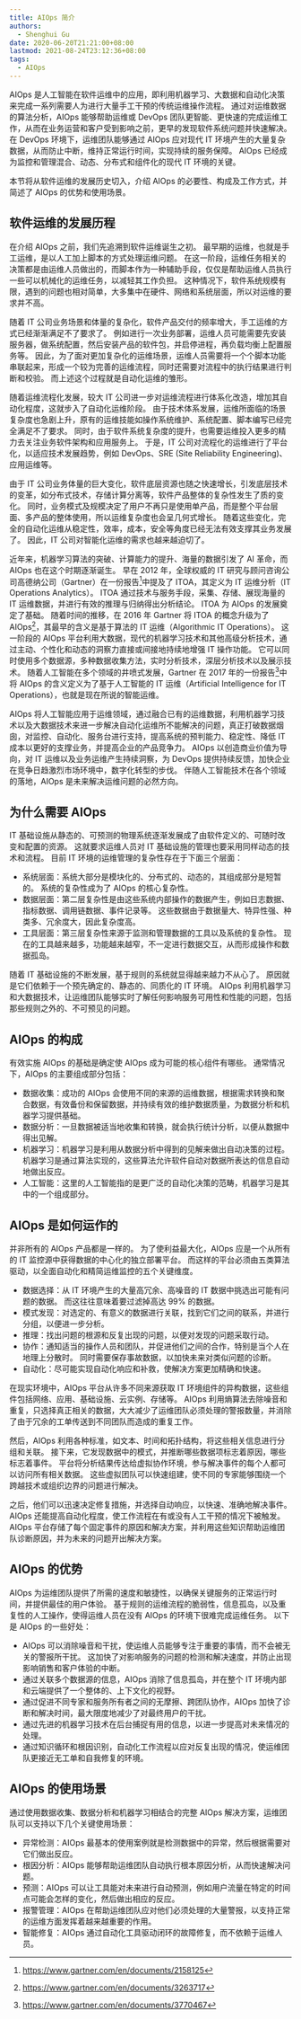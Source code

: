```yaml
---
title: AIOps 简介
authors:
  - Shenghui Gu
date: 2020-06-20T21:21:00+08:00
lastmod: 2021-08-24T23:12:36+08:00
tags:
  - AIOps
---
```


AIOps 是人工智能在软件运维中的应用，即利用机器学习、大数据和自动化决策来完成一系列需要人为进行大量手工干预的传统运维操作流程。
通过对运维数据的算法分析，AIOps 能够帮助运维或 DevOps 团队更智能、更快速的完成运维工作，从而在业务运营和客户受到影响之前，更早的发现软件系统问题并快速解决。
在 DevOps 环境下，运维团队能够通过 AIOps 应对现代 IT 环境产生的大量复杂数据，从而防止中断，维持正常运行时间，实现持续的服务保障。
AIOps 已经成为监控和管理混合、动态、分布式和组件化的现代 IT 环境的关键。

本节将从软件运维的发展历史切入，介绍 AIOps 的必要性、构成及工作方式，并简述了 AIOps 的优势和使用场景。

<!-- more -->

## 软件运维的发展历程

在介绍 AIOps 之前，我们先追溯到软件运维诞生之初。
最早期的运维，也就是手工运维，是以人工加上脚本的方式处理运维问题。
在这一阶段，运维任务相关的决策都是由运维人员做出的，而脚本作为一种辅助手段，仅仅是帮助运维人员执行一些可以机械化的运维任务，以减轻其工作负担。
这种情况下，软件系统规模有限，遇到的问题也相对简单，大多集中在硬件、网络和系统层面，所以对运维的要求并不高。

随着 IT 公司业务场景和体量的复杂化，软件产品交付的频率增大，手工运维的方式已经渐渐满足不了要求了。
例如进行一次业务部署，运维人员可能需要先安装服务器，做系统配置，然后安装产品的软件包，并启停进程，再负载均衡上配置服务等。
因此，为了面对更加复杂化的运维场景，运维人员需要将一个个脚本功能串联起来，形成一个较为完善的运维流程，同时还需要对流程中的执行结果进行判断和校验。
而上述这个过程就是自动化运维的雏形。

随着运维流程化发展，较大 IT 公司进一步对运维流程进行体系化改造，增加其自动化程度，这就步入了自动化运维阶段。
由于技术体系发展，运维所面临的场景复杂度也急剧上升，原有的运维技能如操作系统维护、系统配置、脚本编写已经完全满足不了要求。
同时，由于软件系统复杂度的提升，也需要运维投入更多的精力去关注业务软件架构和应用服务上。
于是，IT 公司对流程化的运维进行了平台化，以适应技术发展趋势，例如 DevOps、SRE (Site Reliability Engineering)、应用运维等。

由于 IT 公司业务体量的巨大变化，软件底层资源也随之快速增长，引发底层技术的变革，如分布式技术，存储计算分离等，软件产品整体的复杂性发生了质的变化。
同时，业务模式及规模决定了用户不再只是使用单产品，而是整个平台层面、多产品的整体使用，所以运维复杂度也会呈几何式增长。
随着这些变化，完全的自动化运维从稳定性，效率，成本，安全等角度已经无法有效支撑其业务发展了。
因此，IT 公司对智能化运维的需求也越来越迫切了。

近年来，机器学习算法的突破、计算能力的提升、海量的数据引发了 AI 革命，而 AIOps 也在这个时期逐渐诞生。
早在 2012 年，全球权威的 IT 研究与顾问咨询公司高德纳公司（Gartner）在一份报告[^1]中提及了 ITOA，其定义为 IT 运维分析（IT Operations Analytics）。
ITOA 通过技术与服务手段，采集、存储、展现海量的 IT 运维数据，并进行有效的推理与归纳得出分析结论。
ITOA 为 AIOps 的发展奠定了基础。
随着时间的推移，在 2016 年 Gartner 将 ITOA 的概念升级为了 AIOps[^2]，其最早的含义是基于算法的 IT 运维（Algorithmic IT Operations）。
这一阶段的 AIOps 平台利用大数据，现代的机器学习技术和其他高级分析技术，通过主动、个性化和动态的洞察力直接或间接地持续地增强 IT 操作功能。
它可以同时使用多个数据源，多种数据收集方法，实时分析技术，深层分析技术以及展示技术。
随着人工智能在多个领域的井喷式发展，Gartner 在 2017 年的一份报告[^3]中将 AIOps 的含义定义为了基于人工智能的 IT 运维（Artificial Intelligence for IT Operations），也就是现在所说的智能运维。

AIOps 将人工智能应用于运维领域，通过融合已有的运维数据，利用机器学习技术以及大数据技术来进一步解决自动化运维所不能解决的问题，真正打破数据烟囱，对监控、自动化、服务台进行支持，提高系统的预判能力、稳定性、降低 IT 成本以更好的支撑业务，并提高企业的产品竞争力。
AIOps 以创造商业价值为导向，对 IT 运维以及业务运维产生持续洞察，为 DevOps 提供持续反馈，加快企业在竞争日趋激烈市场环境中，数字化转型的步伐。
伴随人工智能技术在各个领域的落地，AIOps 是未来解决运维问题的必然方向。

## 为什么需要 AIOps

IT 基础设施从静态的、可预测的物理系统逐渐发展成了由软件定义的、可随时改变和配置的资源。
这就要求运维人员对 IT 基础设施的管理也要采用同样动态的技术和流程。
目前 IT 环境的运维管理的复杂性存在于下面三个层面：

- 系统层面：系统大部分是模块化的、分布式的、动态的，其组成部分是短暂的。
  系统的复杂性成为了 AIOps 的核心复杂性。
- 数据层面：第二层复杂性是由这些系统内部操作的数据产生，例如日志数据、指标数据、调用链数据、事件记录等。
  这些数据由于数据量大、特异性强、种类多、冗余度大，因此复杂度高。
- 工具层面：第三层复杂性来源于监测和管理数据的工具以及系统的复杂性。
  现在的工具越来越多，功能越来越窄，不一定进行数据交互，从而形成操作和数据孤岛。

随着 IT 基础设施的不断发展，基于规则的系统就显得越来越力不从心了。
原因就是它们依赖于一个预先确定的、静态的、同质化的 IT 环境。
AIOps 利用机器学习和大数据技术，让运维团队能够实时了解任何影响服务可用性和性能的问题，包括那些规则之外的、不可预见的问题。

## AIOps 的构成

有效实施 AIOps 的基础是确定使 AIOps 成为可能的核心组件有哪些。
通常情况下，AIOps 的主要组成部分包括：

- 数据收集：成功的 AIOps 会使用不同的来源的运维数据，根据需求转换和聚合数据，有效备份和保留数据，并持续有效的维护数据质量，为数据分析和机器学习提供基础。
- 数据分析：一旦数据被适当地收集和转换，就会执行统计分析，以便从数据中得出见解。
- 机器学习：机器学习是利用从数据分析中得到的见解来做出自动决策的过程。
  机器学习是通过算法实现的，这些算法允许软件自动对数据所表达的信息自动地做出反应。
- 人工智能：这里的人工智能指的是更广泛的自动化决策的范畴，机器学习是其中的一个组成部分。

## AIOps 是如何运作的

并非所有的 AIOps 产品都是一样的。
为了使利益最大化，AIOps 应是一个从所有的 IT 监控源中获得数据的中心化的独立部署平台。
而这样的平台必须由五类算法驱动，以全面自动化和精简运维监控的五个关键维度。

- 数据选择：从 IT 环境产生的大量高冗余、高噪音的 IT 数据中挑选出可能有问题的数据。
  而这往往意味着要过滤掉高达 99% 的数据。
- 模式发现：对选定的、有意义的数据进行关联，找到它们之间的联系，并进行分组，以便进一步分析。
- 推理：找出问题的根源和反复出现的问题，以便对发现的问题采取行动。
- 协作：通知适当的操作人员和团队，并促进他们之间的合作，特别是当个人在地理上分散时。
  同时需要保存事故数据，以加快未来对类似问题的诊断。
- 自动化：尽可能实现自动化响应和补救，使解决方案更加精确和快速。

在现实环境中，AIOps 平台从许多不同来源获取 IT 环境组件的异构数据，这些组件包括网络、应用、基础设施、云实例、存储等。
AIOps 利用熵算法去除噪音和重复，只选择真正相关的数据，大大减少了运维团队必须处理的警报数量，并消除了由于冗余的工单传送到不同团队而造成的重复工作。

然后，AIOps 利用各种标准，如文本、时间和拓扑结构，将这些相关信息进行分组和关联。
接下来，它发现数据中的模式，并推断哪些数据项标志着原因，哪些标志着事件。
平台将分析结果传达给虚拟协作环境，参与解决事件的每个人都可以访问所有相关数据。
这些虚拟团队可以快速组建，使不同的专家能够围绕一个跨越技术或组织边界的问题进行解决。

之后，他们可以迅速决定修复措施，并选择自动响应，以快速、准确地解决事件。
AIOps 还能提高自动化程度，使工作流程在有或没有人工干预的情况下被触发。
AIOps 平台存储了每个固定事件的原因和解决方案，并利用这些知识帮助运维团队诊断原因，并为未来的问题开出解决方案。

## AIOps 的优势

AIOps 为运维团队提供了所需的速度和敏捷性，以确保关键服务的正常运行时间，并提供最佳的用户体验。
基于规则的运维流程的脆弱性，信息孤岛，以及重复性的人工操作，使得运维人员在没有 AIOps 的环境下很难完成运维任务。
以下是 AIOps 的一些好处：

- AIOps 可以消除噪音和干扰，使运维人员能够专注于重要的事情，而不会被无关的警报所干扰。
  这加快了对影响服务的问题的检测和解决速度，并防止出现影响销售和客户体验的中断。
- 通过关联多个数据源的信息，AIOps 消除了信息孤岛，并在整个 IT 环境内部和云端提供了一个整体的、上下文化的视野。
- 通过促进不同专家和服务所有者之间的无摩擦、跨团队协作，AIOps 加快了诊断和解决时间，最大限度地减少了对最终用户的干扰。
- 通过先进的机器学习技术在后台捕捉有用的信息，以进一步提高对未来情况的处理。
- 通过知识循环和根因识别，自动化工作流程以应对反复出现的情况，使运维团队更接近无工单和自我修复的环境。

## AIOps 的使用场景

通过使用数据收集、数据分析和机器学习相结合的完整 AIOps 解决方案，运维团队可以支持以下几个关键使用场景：

- 异常检测：AIOps 最基本的使用案例就是检测数据中的异常，然后根据需要对它们做出反应。
- 根因分析：AIOps 能够帮助运维团队自动执行根本原因分析，从而快速解决问题。
- 预测：AIOps 可以让工具能对未来进行自动预测，例如用户流量在特定的时间点可能会怎样的变化，然后做出相应的反应。
- 报警管理：AIOps 在帮助运维团队应对他们必须处理的大量警报，以支持正常的运维方面发挥着越来越重要的作用。
- 智能修复：AIOps 通过自动化工具驱动闭环的故障修复，而不依赖于运维人员。

[^1]: <https://www.gartner.com/en/documents/2158125>
[^2]: <https://www.gartner.com/en/documents/3263717>
[^3]: <https://www.gartner.com/en/documents/3770467>
